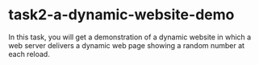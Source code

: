 # task2-a-dynamic-website-demo
In this task, you will get a demonstration of a dynamic website in which a web server delivers a dynamic web page showing a random number at each reload.
